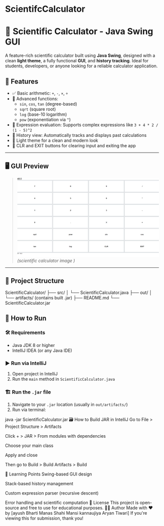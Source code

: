 # ScientifcCalculator
# 🧮 Scientific Calculator - Java Swing GUI
A feature-rich scientific calculator built using **Java Swing**, designed with a clean **light theme**, a fully functional **GUI**, and **history tracking**. Ideal for students, developers, or anyone looking for a reliable calculator application.

## 🔧 Features

- ✅ Basic arithmetic: `+`, `-`, `×`, `÷`
- 🧠 Advanced functions: 
  - `sin`, `cos`, `tan` (degree-based)
  - `sqrt` (square root)
  - `log` (base-10 logarithm)
  - `pow` (exponentiation via `^`)
- 📝 Expression evaluation: Supports complex expressions like `3 + 4 * 2 / (1 - 5)^2`
- 📜 History view: Automatically tracks and displays past calculations
- 🎨 Light theme for a clean and modern look
- 🚪 CLR and EXIT buttons for clearing input and exiting the app

---

## 🖥️ GUI Preview

> ![screenshot](https://github.com/Aryan292005/ScientifcCalculator/blob/21e8692b2f646e12bc97e8a9f104c981ba916e20/Screenshot%202025-05-27%20171926.png)  
*(scientific calculator image )*

---

## 📁 Project Structure
ScientificCalculator/
├── src/
│ └── ScientificCalculator.java
├── out/
│ └── artifacts/ (contains built .jar)
├── README.md
└── ScientificCalculator.jar 

## 🚀 How to Run

### 🛠️ Requirements
- Java JDK 8 or higher
- IntelliJ IDEA (or any Java IDE)

### ▶️ Run via IntelliJ
1. Open project in IntelliJ
2. Run the `main` method in `ScientificCalculator.java`

### 🏗️ Run the `.jar` file
1. Navigate to your `.jar` location (usually in `out/artifacts/`)
2. Run via terminal:

java -jar ScientificCalculator.jar
🗃️ How to Build JAR in IntelliJ
Go to File > Project Structure > Artifacts

Click + > JAR > From modules with dependencies

Choose your main class

Apply and close

Then go to Build > Build Artifacts > Build

🧠 Learning Points
Swing-based GUI design

Stack-based history management

Custom expression parser (recursive descent)

Error handling and scientific computation
📜 License
This project is open-source and free to use for educational purposes.
🙋‍♂️ Author
Made with ❤️ by 
[ayush Bharti
Manas Shahi
Mansi kannaujiya
Aryan Tiwari]
If you're viewing this for submission, thank you!











